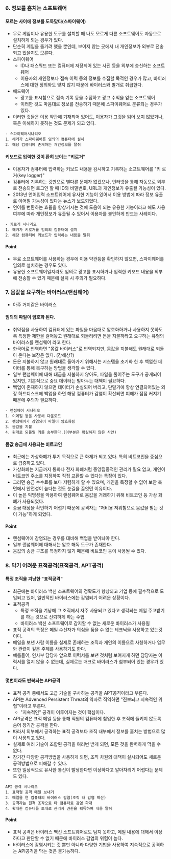 ### 6. 정보를 훔치는 소프트웨어
#### 모르는 사이에 정보를 도둑맞다(스파이웨어)
- 무료 게임이나 유용한 도구를 설치할 때 나도 모르게 다른 소프트웨어도 자동으로 설치하게 되는 경우가 있다.
- 단순히 게임을 즐기려 했을 뿐인데, 보이지 않는 곳에서 내 개인정보가 외부로 전송되고 있을지도 모른다.
- 스파이웨어
  - ID나 패스워드 또는 컴퓨터에 저장되어 있는 사진 등을 외부에 송신하는 소프트웨어
  - 이용자의 개인정보다 접속 이력 등의 정보를 수집할 목적인 경우가 많고, 바이러스에 대한 정의와도 맞지 않기 때문에 바이러스와 별개로 취급한다.
- 애드웨어
  - 광고를 표시함으로 접속 기록 등을 수집하고 광고 수익을 얻는 소프트웨어
  - 이러한 것도 마음대로 정보를 전송하기 때문에 스파이웨어로 분류되는 경우가 있다.
- 이러한 것들은 이용 약관에 기재되어 있어도, 이용자가 그것을 읽어 보지 않았거나, 혹은 이해하지 못하는 것도 문제가 되고 있다.

```
- 스파이웨어시나리오
1. 해커가 스파이웨어를 임의의 컴퓨터에 설치
2. 해당 컴퓨터에 존재하는 개인정보를 탈취
```


#### 키보드로 입력한 것이 환히 보이는 "키로거"
- 이용자가 컴퓨터에 입력하는 키보드 내용을 감시하고 기록하는 소프트웨어를 "키 로거(key logger)"
- 컴퓨터에 기록하는 것만으로 별다른 문제가 없겠으나, 인터넷을 통해 자동으로 외부로 전송되면 로그인 할 때 ID와 비밀번호, URL과 개인정보가 유출될 가능성이 있다.
- 2013년 언어입력 소프트웨어에 유사한 기능이 있어서 이용 방법에 따라 정보 유출로 이어질 가능성이 있다는 뉴스가 보도되었다.
- 언어를 변환하는 효율을 향상키시는 것에 도움이 되는 유용한 기능이라고 해도 사용 여부에 따라 개인정보가 유출될 수 있어서 이용자를 불안하게 만드는 사례이다.

```
- 키로거 시나리오
1. 해커가 키로거를 임의의 컴퓨터에 설치
2. 해당 컴퓨터에 키보드가 입력하는 내용을 탈취
```

#### Point
- 무료 소프트웨어를 사용하는 경우에 이용 약관등을 확인하지 않으면, 스파이웨어를 임의로 설치하는 경우도 있다.
- 유용한 소프트웨어일지라도 임의로 광고를 표시하거나 입력한 키보드 내용을 외부에 전송할 수 있기 때문에 설치 시 주의가 필요하다.

### 7. 몸값을 요구하는 바이러스(랜섬웨어)
- 아주 거지같은 바이러스
#### 임의의 파일이 암호화 된다.
- 취약점을 사용하여 컴퓨터에 있는 파일을 마음대로 암호화하거나 사용하지 못하도록 특정한 제한을 걸어놓고 원래대로 되돌리려면 돈을 지불하라고 요구하는 유형의 바이러스를 랜섬웨어 라고 한다.
- 한국어로 번역하면 "몸값 바이러스"로 번역되지만, 몸값을 지불해도 원래대로 되돌아 온다는 보장은 없다. (강해상?)
- 돈은 지불하지 않고 원래대로 돌아가기 위해서는 시스템을 초기화 한 후 백업한 데이터를 통해 복구하는 방법을 생각할 수 있다.
- 일부 랜섬웨어에 대해 대금을 지불하지 않아도, 파일을 풀어주는 도구가 공개되어 있지만, 기본적으로 중요 데이터는 받아두는 대책이 필요하다.
- 백업이 존재하지 않으면 데이터가 손실되어 버리고, 단말기에 항상 연결되어있는 외장 하드디스크에 백업을 하면 해당 컴퓨터가 감염이 확산되면 피해가 점점 커지기 때문에 주의가 필요하다.

```
- 랜섬웨어 시나리오
1. 이메일 등을 사용해 다운로드
2. 랜섬웨어가 감염되어 파일이 암호화됨
3. 몸값을 지불
4. 원래로 되돌릴 키를 송부한다.(이부분은 확실하지 않은 사안)
```

#### 몸값 송금에 사용되는 비트코인
- 최근에는 가상화폐가 투기 목적으로 큰 화제가 되고 있다. 특히 비트코인을 중심으로 급증하고 있다.
- 가상화폐는 지금까지 통화나 전자 화폐처럼 중앙집중적인 관리가 필요 없고, 개인이 비트코인 주소를 지정하여 직접 교환할 수 있다는 특징이 있다.
- 그러면 송금 수수료를 보다 저렴하게 할 수 있으며, 개인을 특정할 수 없어 보안 측면에서 안전성이 높다는 것도 눈길을 끌엇던 이유이다.
- 이 높은 익명셩을 악용하여 랜섬웨어로 몸값을 거래하기 위해 비트코인 등 가상 화폐가 사용되었다.
- 송금 대상을 확인하기 어렵기 때문에 공격자는 "저비용 저위험으로 몸값을 받는 것이 가능"하게 되었다.

#### Point
- 랜섬웨어에 감염되는 경우를 대비해 백업을 받아놔야 한다.
- 일부 랜섬웨어에 대해서는 암호 해독 도구가 존재한다.
- 몸값의 송금 구조를 특정하지 않기 때문에 비트코인 등이 사용될 수 있다.

### 8. 막기 어려운 표적공격(표적공격, APT공격)
#### 특정 조직을 겨냥한 "표적공격"
- 최근에는 바이러스 백신 소프트웨어의 정확도가 향상되고 기업 등에 필수적으로 도입되고 있어, 일반적인 바이러스에는 감염되기 어려운 상황이다.
- 표적공격
  - 특정 조직을 겨냥해 그 조직에서 자주 사용되고 있다고 생각되는 메일 주고받기를 하는 것으로 신뢰하게 하는 수법.
  - 바이러스 백신 소프트웨어로 감지할 수 없는 새로운 바이러스가 사용됨
- 표적 공격의 특징은 메일 수신자가 의심을 품을 수 없는 테크닉을 사용하고 있는것이다.
- 메일을 보낸 사람 이름을 실제로 존재하는 조직과 개인의 이름으로 사칭하거나 업무와 관련이 깊은 주제를 사용하기도 한다.
- 예를들어, 인사부 담당자 앞으로 이력서를 보낸 것처럼 보여지게 하면 담당자는 이력서를 열지 않을 수 없는데, 실제로는 매크로 바이러스가 첨부되어 있는 경우가 있다.



#### 몇번이라도 반복되는 API공격
- 표적 공격 중에서도 고급 기술을 구사하는 공격을 APT공격이라고 부른다.
- API는 Advenced Persistent Threat의 약자로 직역하면 "진보되고 지속적인 위협"이라고 부른다.
  - "지속적인" 공격이 이루어지는 것이 핵심이다.
- API공격은 표적 메일 등을 통해 직원의 컴퓨터에 침입한 후 조직에 들키지 않도록 숨어 장기간 공격을 한다.
- 따라서 외부에서 공격하는 표적 공격보다 조직 내부에서 정보를 훔치는 방법으로 많이 사용되고 있다.
- 실제로 여러 기술이 조합된 공격을 여러번 받게 되면, 모든 것을 완벽하게 막을 수 없다.
- 장기간 다양한 공격방법을 사용하게 되면, 조직 차원의 대책이 실시되어도 새로운 공격방법으로 피해갈 수 있다.
- 또한 일상적으로 유사한 통신이 발생한다면 이상하다고 알아차리기 어렵다는 문제도 있다.
```
API 공격 시나리오
1. 표적형 공격 메일 보내기
2. 메일을 연 컴퓨터의 바이러스 감염(조직 내 감염 확산)
3. 공격자는 원격 조작으로 타 컴퓨터로 감염 확대
4. 확대한 컴퓨터를 토대로 관리자 권한을 획득하여 내용 탈취
```

#### Point
- 표적 공격은 바이러스 백신 소프트웨어로도 탐지 못하고, 메일 내용에 대해서 이상하다고 판단할 수 없기 때문에 바이러스 감염의 위험이 높다.
- 바이러스에 감염시키는 것 뿐만 아니라 다양한 기법을 사용하여 지속적으로 공격하는 API공격을 막는 것은 불가능하다.